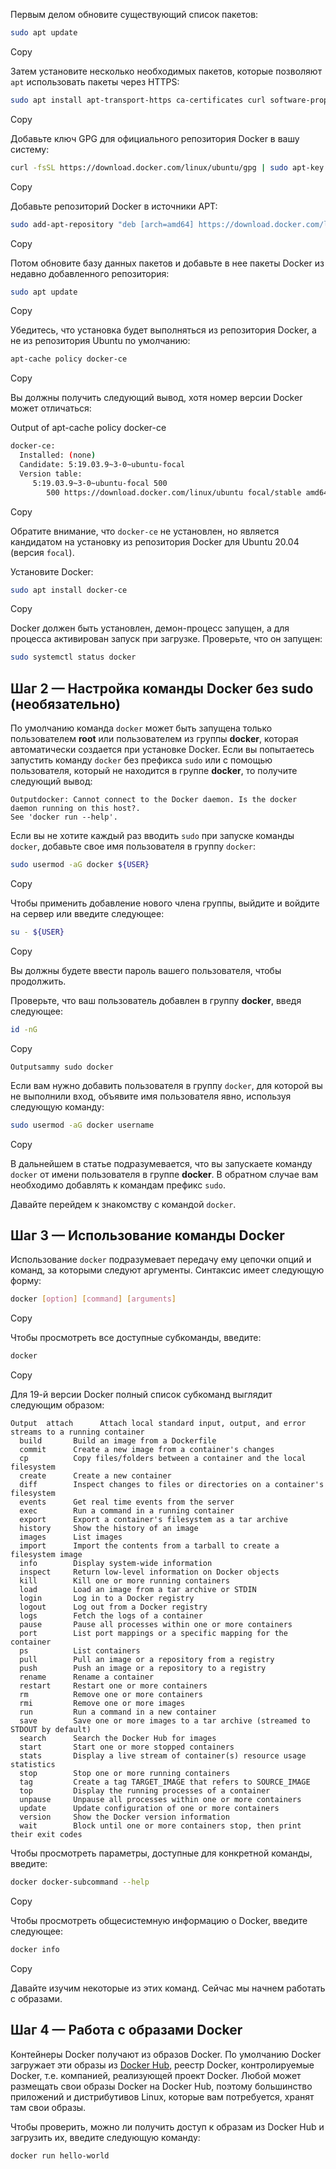 Первым делом обновите существующий список пакетов:

```bash
sudo apt update
```

 

Copy

Затем установите несколько необходимых пакетов, которые позволяют `apt` использовать пакеты через HTTPS:

```bash
sudo apt install apt-transport-https ca-certificates curl software-properties-common
```

 

Copy

Добавьте ключ GPG для официального репозитория Docker в вашу систему:

```bash
curl -fsSL https://download.docker.com/linux/ubuntu/gpg | sudo apt-key add -
```

 

Copy

Добавьте репозиторий Docker в источники APT:

```bash
sudo add-apt-repository "deb [arch=amd64] https://download.docker.com/linux/ubuntu focal stable"
```

 

Copy

Потом обновите базу данных пакетов и добавьте в нее пакеты Docker из недавно добавленного репозитория:

```bash
sudo apt update
```

 

Copy

Убедитесь, что установка будет выполняться из репозитория Docker, а не из репозитория Ubuntu по умолчанию:

```bash
apt-cache policy docker-ce
```

 

Copy

Вы должны получить следующий вывод, хотя номер версии Docker может отличаться:

Output of apt-cache policy docker-ce

```bash
docker-ce:
  Installed: (none)
  Candidate: 5:19.03.9~3-0~ubuntu-focal
  Version table:
     5:19.03.9~3-0~ubuntu-focal 500
        500 https://download.docker.com/linux/ubuntu focal/stable amd64 Packages
```

 

Copy

Обратите внимание, что `docker-ce` не установлен, но является кандидатом на установку из репозитория Docker для Ubuntu 20.04 (версия `focal`).

Установите Docker:

```bash
sudo apt install docker-ce
```

 

Copy

Docker должен быть установлен, демон-процесс запущен, а для процесса активирован запуск при загрузке. Проверьте, что он запущен:

```bash
sudo systemctl status docker
```


## Шаг 2 — Настройка команды Docker без sudo (необязательно)

По умолчанию команда `docker` может быть запущена только пользователем **root** или пользователем из группы **docker**, которая автоматически создается при установке Docker. Если вы попытаетесь запустить команду `docker` без префикса `sudo` или с помощью пользователя, который не находится в группе **docker**, то получите следующий вывод:

```
Outputdocker: Cannot connect to the Docker daemon. Is the docker daemon running on this host?.
See 'docker run --help'.
```

Если вы не хотите каждый раз вводить `sudo` при запуске команды `docker`, добавьте свое имя пользователя в группу `docker`:

```bash
sudo usermod -aG docker ${USER}
```

 

Copy

Чтобы применить добавление нового члена группы, выйдите и войдите на сервер или введите следующее:

```bash
su - ${USER}
```

 

Copy

Вы должны будете ввести пароль вашего пользователя, чтобы продолжить.

Проверьте, что ваш пользователь добавлен в группу **docker**, введя следующее:

```bash
id -nG
```

 

Copy

```
Outputsammy sudo docker
```

Если вам нужно добавить пользователя в группу `docker`, для которой вы не выполнили вход, объявите имя пользователя явно, используя следующую команду:

```bash
sudo usermod -aG docker username
```

 

Copy

В дальнейшем в статье подразумевается, что вы запускаете команду `docker` от имени пользователя в группе **docker**. В обратном случае вам необходимо добавлять к командам префикс `sudo`.

Давайте перейдем к знакомству с командой `docker`.

## Шаг 3 — Использование команды Docker

Использование `docker` подразумевает передачу ему цепочки опций и команд, за которыми следуют аргументы. Синтаксис имеет следующую форму:

```bash
docker [option] [command] [arguments]
```

 

Copy

Чтобы просмотреть все доступные субкоманды, введите:

```bash
docker
```

 

Copy

Для 19-й версии Docker полный список субкоманд выглядит следующим образом:

```
Output  attach      Attach local standard input, output, and error streams to a running container
  build       Build an image from a Dockerfile
  commit      Create a new image from a container's changes
  cp          Copy files/folders between a container and the local filesystem
  create      Create a new container
  diff        Inspect changes to files or directories on a container's filesystem
  events      Get real time events from the server
  exec        Run a command in a running container
  export      Export a container's filesystem as a tar archive
  history     Show the history of an image
  images      List images
  import      Import the contents from a tarball to create a filesystem image
  info        Display system-wide information
  inspect     Return low-level information on Docker objects
  kill        Kill one or more running containers
  load        Load an image from a tar archive or STDIN
  login       Log in to a Docker registry
  logout      Log out from a Docker registry
  logs        Fetch the logs of a container
  pause       Pause all processes within one or more containers
  port        List port mappings or a specific mapping for the container
  ps          List containers
  pull        Pull an image or a repository from a registry
  push        Push an image or a repository to a registry
  rename      Rename a container
  restart     Restart one or more containers
  rm          Remove one or more containers
  rmi         Remove one or more images
  run         Run a command in a new container
  save        Save one or more images to a tar archive (streamed to STDOUT by default)
  search      Search the Docker Hub for images
  start       Start one or more stopped containers
  stats       Display a live stream of container(s) resource usage statistics
  stop        Stop one or more running containers
  tag         Create a tag TARGET_IMAGE that refers to SOURCE_IMAGE
  top         Display the running processes of a container
  unpause     Unpause all processes within one or more containers
  update      Update configuration of one or more containers
  version     Show the Docker version information
  wait        Block until one or more containers stop, then print their exit codes

```

Чтобы просмотреть параметры, доступные для конкретной команды, введите:

```bash
docker docker-subcommand --help
```

 

Copy

Чтобы просмотреть общесистемную информацию о Docker, введите следующее:

```bash
docker info
```

 

Copy

Давайте изучим некоторые из этих команд. Сейчас мы начнем работать с образами.

## Шаг 4 — Работа с образами Docker

Контейнеры Docker получают из образов Docker. По умолчанию Docker загружает эти образы из [Docker Hub](https://hub.docker.com/), реестр Docker, контролируемые Docker, т.е. компанией, реализующей проект Docker. Любой может размещать свои образы Docker на Docker Hub, поэтому большинство приложений и дистрибутивов Linux, которые вам потребуется, хранят там свои образы.

Чтобы проверить, можно ли получить доступ к образам из Docker Hub и загрузить их, введите следующую команду:

```bash
docker run hello-world
```
